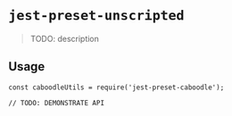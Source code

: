 # `jest-preset-unscripted`

> TODO: description

## Usage

```
const caboodleUtils = require('jest-preset-caboodle');

// TODO: DEMONSTRATE API
```
